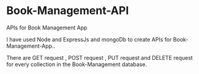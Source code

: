 # Book-Management-API
APIs for Book Management App

I have used Node and ExpressJs and mongoDb to create APIs for Book-Management-App..

There are GET request , POST request , PUT request and DELETE request for every collection in the Book-Management database.


